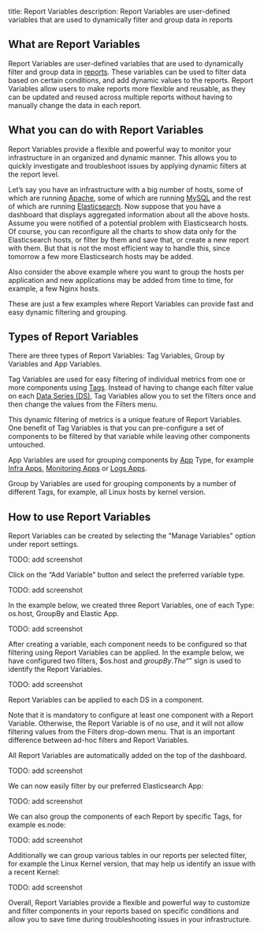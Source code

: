 title: Report Variables
description: Report Variables are user-defined variables that are used to dynamically filter and group data in reports

## What are Report Variables

Report Variables are user-defined variables that are used to dynamically filter and group data in [reports](./reports-and-components). These variables can be used to filter data based on certain conditions, and add dynamic values to the reports. Report Variables allow users to make reports more flexible and reusable, as they can be updated and reused across multiple reports without having to manually change the data in each report.

## What you can do with Report Variables

Report Variables provide a flexible and powerful way to monitor your infrastructure in an organized and dynamic manner. This allows you to quickly investigate and troubleshoot issues by applying dynamic filters at the report level.

Let’s say you have an infrastructure with a big number of hosts, some of which are running [Apache](https://sematext.com/docs/integration/apache/), some of which are running [MySQL](https://sematext.com/docs/integration/mysql/) and the rest of which are running [Elasticsearch](https://sematext.com/docs/integration/elasticsearch/). Now suppose that you have a dashboard that displays aggregated information about all the above hosts. Assume you were notified of a potential problem with Elasticsearch hosts. Of course, you can reconfigure all the charts to show data only for the Elasticsearch hosts, or filter by them and save that, or create a new report with them. But that is not the most efficient way to handle this, since tomorrow a few more Elasticsearch hosts may be added.

Also consider the above example where you want to group the hosts per application and new applications may be added from time to time, for example, a few Nginx hosts.

These are just a few examples where Report Variables can provide fast and easy dynamic filtering and grouping.

## Types of Report Variables

There are three types of Report Variables: Tag Variables, Group by Variables and App Variables.

Tag Variables are used for easy filtering of individual metrics from one or more components using [Tags](https://sematext.com/docs/tags/). Instead of having to change each filter value on each [Data Series (DS)](https://sematext.com/docs/dashboards/chart-builder/#data-source), Tag Variables allow you to set the filters once and then change the values from the Filters menu. 

This dynamic filtering of metrics is a unique feature of Report Variables. One benefit of Tag Variables is that you can pre-configure a set of components to be filtered by that variable while leaving other components untouched.

App Variables are used for grouping components by [App](https://sematext.com/docs/guide/app-guide/) Type, for example [Infra Apps](https://sematext.com/docs/monitoring/infrastructure/), [Monitoring Apps](https://sematext.com/docs/monitoring/) or [Logs Apps](https://sematext.com/docs/logs/).

Group by Variables are used for grouping components by a number of different Tags, for example, all Linux hosts by kernel version.

## How to use Report Variables

Report Variables can be created by selecting the "Manage Variables" option under report settings.

TODO: add screenshot

Click on the “Add Variable” button and select the preferred variable type.

TODO: add screenshot

In the example below, we created three Report Variables, one of each Type: os.host, GroupBy and Elastic App.

TODO: add screenshot

After creating a variable, each component needs to be configured so that filtering using Report Variables can be applied. In the example below, we have configured two filters, $os.host and $groupBy. The “$” sign is used to identify the Report Variables.

TODO: add screenshot

Report Variables can be applied to each DS in a component.

Note that it is mandatory to configure at least one component with a Report Variable. Otherwise, the Report Variable is of no use, and it will not allow filtering values from the Filters drop-down menu. That is an important difference between ad-hoc filters and Report Variables.

All Report Variables are automatically added on the top of the dashboard.

TODO: add screenshot

We can now easily filter by our preferred Elasticsearch App:

TODO: add screenshot

We can also group the components of each Report by specific Tags, for example es.node:

TODO: add screenshot

Additionally we can group various tables in our reports per selected filter, for example the Linux Kernel version, that may help us identify an issue with a recent Kernel:

TODO: add screenshot

Overall, Report Variables provide a flexible and powerful way to customize and filter components in your reports based on specific conditions and allow you to save time during troubleshooting issues in your infrastructure.
